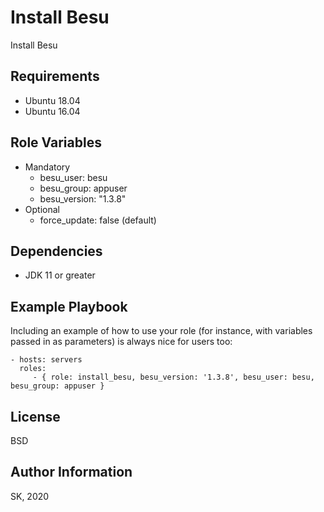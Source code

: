 Install Besu
============

Install Besu 

Requirements
------------

- Ubuntu 18.04
- Ubuntu 16.04

Role Variables
--------------

- Mandatory
  - besu_user: besu
  - besu_group: appuser
  - besu_version: "1.3.8"
- Optional
  - force_update: false (default)

Dependencies
------------

* JDK 11 or greater

Example Playbook
----------------

Including an example of how to use your role (for instance, with variables passed in as parameters) is always nice for users too:

    - hosts: servers
      roles:
         - { role: install_besu, besu_version: '1.3.8', besu_user: besu, besu_group: appuser }

License
-------

BSD

Author Information
------------------

SK, 2020
